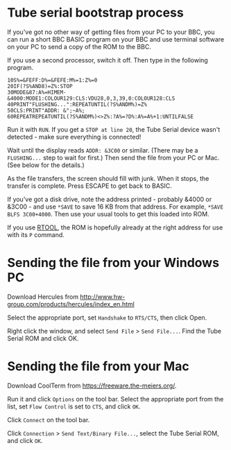 # Tube serial bootstrap process

If you've got no other way of getting files from your PC to your BBC,
you can run a short BBC BASIC program on your BBC and use terminal
software on your PC to send a copy of the ROM to the BBC.

If you use a second processor, switch it off. Then type in the
following program.

    10S%=&FEFF:D%=&FEFE:M%=1:Z%=0
    20IF(?S%AND8)=Z%:STOP
    30MODE&87:A%=HIMEM-&4000:MODE1:COLOUR129:CLS:VDU28,0,3,39,0:COLOUR128:CLS
    40PRINT"FLUSHING...":REPEATUNTIL(?S%ANDM%)=Z%
    50CLS:PRINT"ADDR: &";~A%;
    60REPEATREPEATUNTIL(?S%ANDM%)<>Z%:?A%=?D%:A%=A%+1:UNTILFALSE

Run it with `RUN`. If you get a `STOP at line 20`, the Tube Serial
device wasn't detected - make sure everything is connected!

Wait until the display reads `ADDR: &3C00` or similar. (There may be a
`FLUSHING...` step to wait for first.) Then send the file from your PC
or Mac. (See below for the details.)

As the file transfers, the screen should fill with junk. When it
stops, the transfer is complete. Press ESCAPE to get back to BASIC.

If you've got a disk drive, note the address printed - probably &4000
or &3C00 - and use `*SAVE` to save 16 KB from that address. For
example, `*SAVE BLFS 3C00+4000`. Then use your usual tools to get this
loaded into ROM.

If you use [RTOOL](http://www.boobip.com/software/rom-tool), the ROM
is hopefully already at the right address for use with its `P`
command.

# Sending the file from your Windows PC

Download Hercules from
http://www.hw-group.com/products/hercules/index_en.html

Select the appropriate port, set `Handshake` to `RTS/CTS`, then click
Open.

Right click the window, and select `Send File` > `Send File...`. Find
the Tube Serial ROM and click OK.

# Sending the file from your Mac

Download CoolTerm from https://freeware.the-meiers.org/.

Run it and click `Options` on the tool bar. Select the appropriate
port from the list, set `Flow Control` is set to `CTS`, and click
`OK`.

Click `Connect` on the tool bar.

Click `Connection` > `Send Text/Binary File...`, select the Tube
Serial ROM, and click `OK`.
